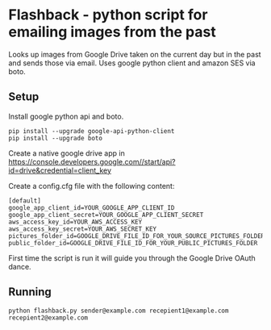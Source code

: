 # Flashback - python script for emailing images from the past

Looks up images from Google Drive taken on the current day but in the past and sends those via email.
Uses google python client and amazon SES via boto.

## Setup

Install google python api and boto.

```
pip install --upgrade google-api-python-client
pip install --upgrade boto
```

Create a native google drive app in https://console.developers.google.com//start/api?id=drive&credential=client_key

Create a config.cfg file with the following content:

```
[default]
google_app_client_id=YOUR_GOOGLE_APP_CLIENT_ID
google_app_client_secret=YOUR_GOOGLE_APP_CLIENT_SECRET
aws_access_key_id=YOUR_AWS_ACCESS_KEY
aws_access_key_secret=YOUR_AWS_SECRET_KEY
pictures_folder_id=GOOGLE_DRIVE_FILE_ID_FOR_YOUR_SOURCE_PICTURES_FOLDER
public_folder_id=GOOGLE_DRIVE_FILE_ID_FOR_YOUR_PUBLIC_PICTURES_FOLDER
```

First time the script is run it will guide you through the Google Drive OAuth dance.

## Running

```
python flashback.py sender@example.com recepient1@example.com recepient2@example.com
```
